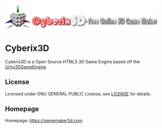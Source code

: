![Cyberix3D logo](https://github.com/RedWebGames/Cyberix3D/blob/RedWebGames-patch-1/Cyberix3D2_alt.png)
# Cyberix3D
Cyberix3D is a Open Source HTML5 3D Game Engine based off the [Urho3DGameEngine](https://urho3d.github.io/).
## License
Licensed under GNU GENERAL PUBLIC License, see [LICENSE](https://github.com/RedWebGames/Cyberix3D/blob/RedWebGames-patch-1/LICENSE)
for details.
## Homepage
Homepage: https://gamemaker3d.com
